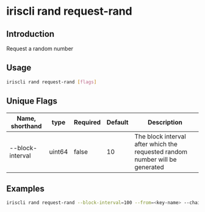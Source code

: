 # iriscli rand request-rand

## Introduction

Request a random number

## Usage

```bash
iriscli rand request-rand [flags]
```

## Unique Flags

| Name, shorthand     | type   | Required | Default  | Description                                                         |
| --------------------| -----  | -------- | -------- | ------------------------------------------------------------------- |
| --block-interval           | uint64 | false    | 10      | The block interval after which the requested random number will be generated |

## Examples

```bash
iriscli rand request-rand --block-interval=100 --from=<key-name> --chain-id=irishub --fee=0.4iris --commit
```
